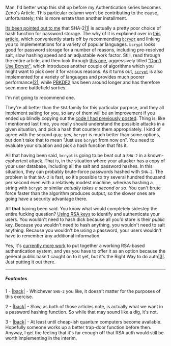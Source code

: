 Man, I'd better wrap this shit up before my Authentication series becomes Zeno's Article. This particular column won't be contributing to the cause, unfortunately; this is more errata than another installment.

[Its been pointed out to me](http://langnostic.blogspot.ca/2012/06/authentication.html?showComment=1350985127890#c1579968328498351606) that SHA-2<a name="note-Fri-Nov-16-162606EST-2012"></a>[|1|](#foot-Fri-Nov-16-162606EST-2012) is actually a pretty poor choice of hash function for password storage. The why of it is explained over in [this article](http://codahale.com/how-to-safely-store-a-password/), which conveniently starts off by recommending [`bcrypt`](http://en.wikipedia.org/wiki/Bcrypt) and linking you to implementations for a variety of popular languages. `bcrypt` looks good for password storage for a number of reasons, including pre-resolved salt, slow hashing speed and an adjustable work factor. Still, read through the entire article, and then look through [this one](http://www.unlimitednovelty.com/2012/03/dont-use-bcrypt.html), aggressively titled ["Don't Use Bcrypt"](http://www.unlimitednovelty.com/2012/03/dont-use-bcrypt.html), which introduces another couple of algorithms which you might want to pick over it for various reasons. As it turns out, [`scrypt`](http://en.wikipedia.org/wiki/Scrypt) is also implemented for a variety of languages and provides much poorer performance<a name="note-Fri-Nov-16-162610EST-2012"></a>[|2|](#foot-Fri-Nov-16-162610EST-2012), while [PBKDF2](http://en.wikipedia.org/wiki/PBKDF2) has been around longer and has therefore seen more battlefield sorties.

I'm not going to recommend one.

They're all better than the `SHA` family for this particular purpose, and they all implement salting for you, so any of them will be an improvement if you ended up blindly copying out the [code I had previously posted](http://langnostic.blogspot.ca/2012/06/authentication.html). Thing is, like I mentioned last time, you really should understand the possible attacks in a given situation, and pick a hash that counters them appropriately. I kind of agree with the second guy; yes, `bcrypt` is much better than some options, but don't take that to mean "Just use `bcrypt` from now on". You need to evaluate your situation and pick a hash function that fits it.

All that having been said, `bcrypt` is going to be beat out a `SHA-2` in a known-cyphertext attack. That is, in the situation where your attacker has a copy of your user database, including all the salt and password hashes. In this situation, they can probably brute-force passwords hashed with `SHA-2`. The problem is that `SHA-2` is fast, so it's possible to try several hundred thousand per second even with a relatively modest machine, whereas hashing a string with `bcrypt` or similar *actually takes a second or so*. You can't brute force faster than the algorithm produces output, so the slower ones are going have a security advantage there.

All **that** having been said. You know what would completely sidestep the entire fucking question? [Using RSA keys](http://langnostic.blogspot.ca/2012/06/authentication-authentication.html) to identify and authenticate your users. You wouldn't need to hash dick because all you'd store is their *public* key. Because you wouldn't need to hash anything, you wouldn't need to salt anything. Because you wouldn't be using a password, your users wouldn't have to remember any additional information.

Yes, it's [currently more work](http://langnostic.blogspot.ca/2012/06/authentication-part-three-rsa-basics.html) to put together a working RSA-based authentication system, and yes you have to offer it as an option because the general public hasn't caught on to it yet, but it's the Right Way to do auth<a name="note-Fri-Nov-16-163036EST-2012"></a>[|3|](#foot-Fri-Nov-16-163036EST-2012). Just putting it out there.

* * *
##### Footnotes

1 - <a name="foot-Fri-Nov-16-162606EST-2012"></a>[|back|](#note-Fri-Nov-16-162606EST-2012) - Whichever `SHA-2` you like, it doesn't matter for the purposes of this exercise.

2 - <a name="foot-Fri-Nov-16-162610EST-2012"></a>[|back|](#note-Fri-Nov-16-162610EST-2012) - Slow, as both of those articles note, is actually what we want in a password hashing function. So while that may sound like a dig, it's not.

3 - <a name="foot-Fri-Nov-16-163036EST-2012"></a>[|back|](#note-Fri-Nov-16-163036EST-2012) - At least until cheap-ish quantum computers become available. Hopefully someone works up a better trap-door function before then. Anyway, I get the feeling that it's far enough off that RSA auth would still be worth implementing in the interim.
